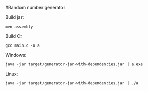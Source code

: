 #Random number generator

Build jar:
    
    mvn assembly
    
Build C:

    gcc main.c -o a
    
Windows:
    
    java -jar target/generator-jar-with-dependencies.jar | a.exe
    
Linux:

    java -jar target/generator-jar-with-dependencies.jar | ./a